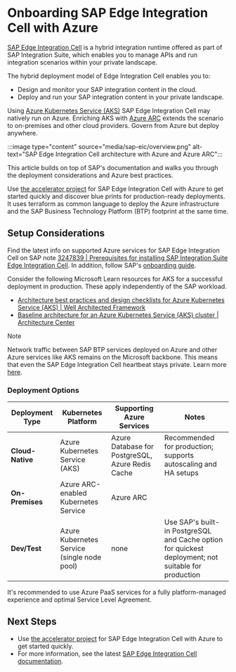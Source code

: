 # Onboarding SAP Edge Integration Cell with Azure

[SAP Edge Integration Cell](https://help.sap.com/docs/integration-suite/sap-integration-suite/what-is-sap-integration-suite-edge-integration-cell) is a hybrid integration runtime offered as part of SAP Integration Suite, which enables you to manage APIs and run integration scenarios within your private landscape.

The hybrid deployment model of Edge Integration Cell enables you to:

- Design and monitor your SAP integration content in the cloud.
- Deploy and run your SAP integration content in your private landscape.

Using [Azure Kubernetes Service (AKS)](azure/aks/) SAP Edge Integration Cell may natively run on Azure. Enriching AKS with [Azure ARC](azure/azure-arc/kubernetes/overview) extends the scenario to on-premises and other cloud providers. Govern from Azure but deploy anywhere.

:::image type="content" source="media/sap-eic/overview.png" alt-text="SAP Edge Integration Cell architecture with Azure and Azure ARC":::

This article builds on top of SAP's documentation and walks you through the deployment considerations and Azure best practices.

Use [the accelerator project](https://github.com/Azure/sap-edge-integration-cell-on-azure-accelerator) for SAP Edge Integration Cell with Azure to get started quickly and discover blue prints for production-ready deployments. It uses terraform as common language to deploy the Azure infrastructure and the SAP Business Technology Platform (BTP) footprint at the same time.

## Setup Considerations

Find the latest info on supported Azure services for SAP Edge Integration Cell on SAP note [3247839 | Prerequisites for installing SAP Integration Suite Edge Integration Cell](https://me.sap.com/notes/3247839). In addition, follow SAP's [onboarding guide](https://help.sap.com/docs/integration-suite/sap-integration-suite/before-you-start).

Consider the following Microsoft Learn resources for AKS for a successful deployment in production. These apply independently of the SAP workload.

- [Architecture best practices and design checklists for Azure Kubernetes Service (AKS) | Well Architected Framework](azure/well-architected/service-guides/azure-kubernetes-service)
- [Baseline architecture for an Azure Kubernetes Service (AKS) cluster | Architecture Center](azure/architecture/reference-architectures/containers/aks/baseline-aks)

> [!NOTE]
> Network traffic between SAP BTP services deployed on Azure and other Azure services like AKS remains on the Microsoft backbone. This means that even the SAP Edge Integration Cell heartbeat stays private. Learn more [here](azure/virtual-network/virtual-networks-udr-overview#default-route).

### Deployment Options

| Deployment Type | Kubernetes Platform | Supporting Azure Services | Notes |
|-----------------|---------------------|---------------------|-------|
| **Cloud-Native** | Azure Kubernetes Service (AKS) | Azure Database for PostgreSQL, Azure Redis Cache | Recommended for production; supports autoscaling and HA setups |
| **On-Premises** | Azure ARC-enabled Kubernetes Service | Azure ARC |  |
| **Dev/Test** | Azure Kubernetes Service (single node pool) | none | Use SAP's built-in PostgreSQL and Cache option for quickest deployment; not suitable for production |

It's recommended to use Azure PaaS services for a fully platform-managed experience and optimal Service Level Agreement.

## Next Steps

- Use [the accelerator project](https://github.com/Azure/sap-edge-integration-cell-on-azure-accelerator) for SAP Edge Integration Cell with Azure to get started quickly.
- For more information, see the latest [SAP Edge Integration Cell documentation](https://help.sap.com/docs/integration-suite/sap-integration-suite/what-is-sap-integration-suite-edge-integration-cell).
